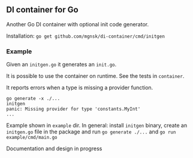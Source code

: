 ## DI container for Go

Another Go DI container with optional init code generator.

Installation: `go get github.com/mgnsk/di-container/cmd/initgen`

### Example
Given an `initgen.go` it generates an `init.go`.

It is possible to use the container on runtime. See the tests in `container`.

It reports errors when a type is missing a provider function.
```
go generate -x ./...
initgen
panic: Missing provider for type 'constants.MyInt'
...
```



Example shown in `example` dir. In general: install `initgen` binary, create an `initgen.go` file in the package and run `go generate ./...` and 
`go run example/cmd/main.go`

Documentation and design in progress

